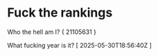 # Fuck the rankings

Who the hell am I?
{ 21105631 }

What fucking year is it?
[ 2025-05-30T18:56:40Z ]
